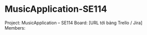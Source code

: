 # MusicApplication-SE114
Project: MusicApplication – SE114 
Board: [URL tới bảng Trello / Jira]  
Members:
